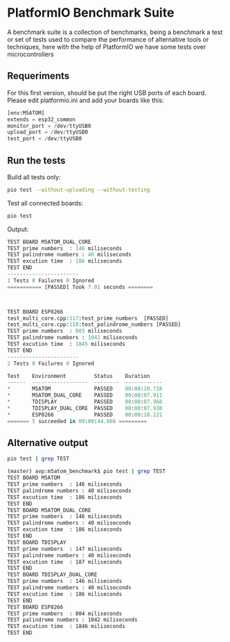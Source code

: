 

# PlatformIO Benchmark Suite

A benchmark suite is a collection of benchmarks, being a benchmark a test or set of tests used to compare the performance of alternative tools or techniques, here with the help of PlatformIO we have some tests over microcontrollers

## Requeriments

For this first version, should be put the right USB ports of each board. Please edit platformio.ini and add your boards like this:

```python
[env:M5ATOM]
extends = esp32_common
monitor_port = /dev/ttyUSB0
upload_port = /dev/ttyUSB0
test_port = /dev/ttyUSB0
``` 

## Run the tests

Build all tests only:

```bash
pio test --without-uploading --without-testing
```

Test all connected boards:

```bash
pio test
```

Output:

```python
TEST BOARD M5ATOM_DUAL_CORE
TEST prime numbers	: 146 miliseconds
TEST palindrome numbers	: 40 miliseconds
TEST excution time	: 186 miliseconds
TEST END
-----------------------
1 Tests 0 Failures 0 Ignored
=========== [PASSED] Took 7.91 seconds ========



TEST BOARD ESP8266
test_multi_core.cpp:117:test_prime_numbers	[PASSED]
test_multi_core.cpp:118:test_palindrome_numbers	[PASSED]
TEST prime numbers	: 803 miliseconds
TEST palindrome numbers	: 1042 miliseconds
TEST excution time	: 1845 miliseconds
TEST END
-----------------------
2 Tests 0 Failures 0 Ignored

Test    Environment         Status    Duration
------  ------------------  --------  ------------
*       M5ATOM              PASSED    00:00:10.728
*       M5ATOM_DUAL_CORE    PASSED    00:00:07.911
*       TDISPLAY            PASSED    00:00:07.968
*       TDISPLAY_DUAL_CORE  PASSED    00:00:07.938
*       ESP8266             PASSED    00:00:10.121
======= 5 succeeded in 00:00:44.666 =========
``` 

## Alternative output

```bash
pio test | grep TEST

(master) avp:m5atom_benchmark$ pio test | grep TEST
TEST BOARD M5ATOM
TEST prime numbers	: 146 miliseconds
TEST palindrome numbers	: 40 miliseconds
TEST excution time	: 186 miliseconds
TEST END
TEST BOARD M5ATOM_DUAL_CORE
TEST prime numbers	: 146 miliseconds
TEST palindrome numbers	: 40 miliseconds
TEST excution time	: 186 miliseconds
TEST END
TEST BOARD TDISPLAY
TEST prime numbers	: 147 miliseconds
TEST palindrome numbers	: 40 miliseconds
TEST excution time	: 187 miliseconds
TEST END
TEST BOARD TDISPLAY_DUAL_CORE
TEST prime numbers	: 146 miliseconds
TEST palindrome numbers	: 40 miliseconds
TEST excution time	: 186 miliseconds
TEST END
TEST BOARD ESP8266
TEST prime numbers	: 804 miliseconds
TEST palindrome numbers	: 1042 miliseconds
TEST excution time	: 1846 miliseconds
TEST END
```


